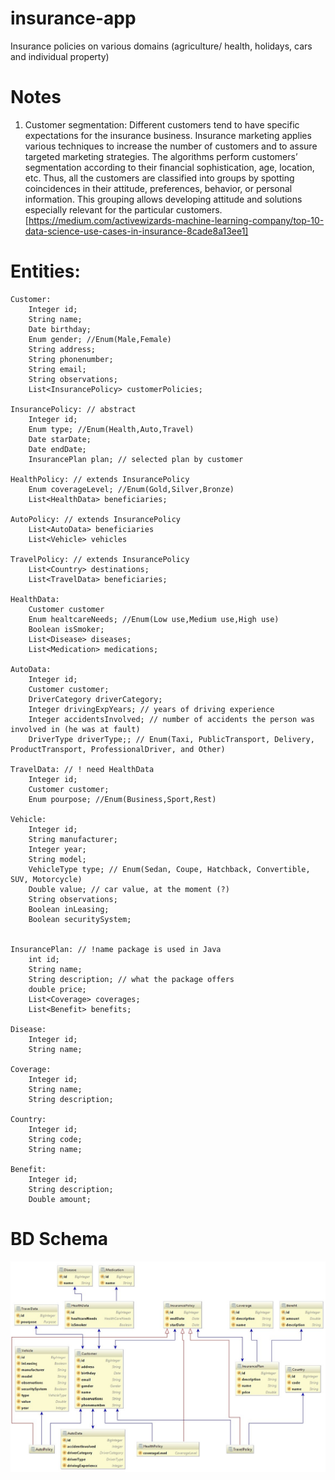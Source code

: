 # insurance-app

Insurance policies on various domains (agriculture/ health, holidays, cars and individual property)

# Notes

1. Customer segmentation: Different customers tend to have specific expectations for the insurance business. Insurance marketing applies various techniques to increase the number of customers and to assure targeted marketing strategies.
   The algorithms perform customers’ segmentation according to their financial sophistication, age, location, etc. Thus, all the customers are classified into groups by spotting coincidences in their attitude, preferences, behavior, or personal information. This grouping allows developing attitude and solutions especially relevant for the particular customers.
   [https://medium.com/activewizards-machine-learning-company/top-10-data-science-use-cases-in-insurance-8cade8a13ee1]

# Entities:

    Customer:
        Integer id;
        String name;
        Date birthday;
        Enum gender; //Enum(Male,Female)
        String address;
        String phonenumber;
        String email;
        String observations;
        List<InsurancePolicy> customerPolicies;

    InsurancePolicy: // abstract
        Integer id;
        Enum type; //Enum(Health,Auto,Travel)
        Date starDate;
        Date endDate;
        InsurancePlan plan; // selected plan by customer

    HealthPolicy: // extends InsurancePolicy
        Enum coverageLevel; //Enum(Gold,Silver,Bronze)
        List<HealthData> beneficiaries;

    AutoPolicy: // extends InsurancePolicy
        List<AutoData> beneficiaries
        List<Vehicle> vehicles

    TravelPolicy: // extends InsurancePolicy
        List<Country> destinations;
        List<TravelData> beneficiaries;

    HealthData:
        Customer customer
        Enum healtcareNeeds; //Enum(Low use,Medium use,High use)
        Boolean isSmoker;
        List<Disease> diseases;
        List<Medication> medications;

    AutoData:
        Integer id;
        Customer customer;
        DriverCategory driverCategory;
        Integer drivingExpYears; // years of driving experience
        Integer accidentsInvolved; // number of accidents the person was involved in (he was at fault)
        DriverType driverType;; // Enum(Taxi, PublicTransport, Delivery, ProductTransport, ProfessionalDriver, and Other)

    TravelData: // ! need HealthData
        Integer id;
        Customer customer;
        Enum pourpose; //Enum(Business,Sport,Rest)

    Vehicle:
        Integer id;
        String manufacturer;
        Integer year;
        String model;
        VehicleType type; // Enum(Sedan, Coupe, Hatchback, Convertible, SUV, Motorcycle)
        Double value; // car value, at the moment (?)
        String observations;
        Boolean inLeasing;
        Boolean securitySystem;


    InsurancePlan: // !name package is used in Java
        int id;
        String name;
        String description; // what the package offers
        double price;
        List<Coverage> coverages;
        List<Benefit> benefits;

    Disease:
        Integer id;
        String name;

    Coverage:
        Integer id;
        String name;
        String description;

    Country:
        Integer id;
        String code;
        String name;

    Benefit:
        Integer id;
        String description;
        Double amount;

# BD Schema
![Schema](/_source/schema.jpg)
